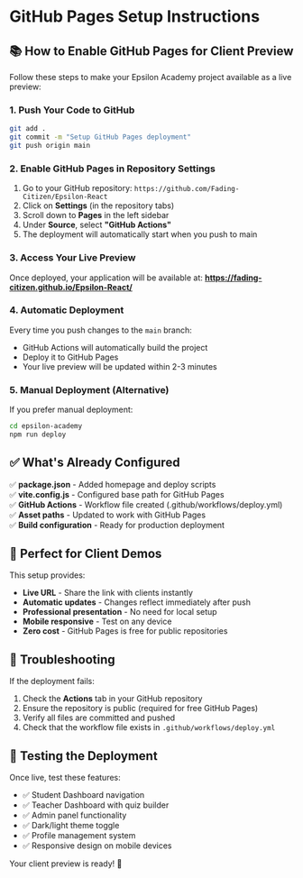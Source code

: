 # GitHub Pages Setup Instructions

## 📚 How to Enable GitHub Pages for Client Preview

Follow these steps to make your Epsilon Academy project available as a live preview:

### 1. Push Your Code to GitHub
```bash
git add .
git commit -m "Setup GitHub Pages deployment"
git push origin main
```

### 2. Enable GitHub Pages in Repository Settings

1. Go to your GitHub repository: `https://github.com/Fading-Citizen/Epsilon-React`
2. Click on **Settings** (in the repository tabs)
3. Scroll down to **Pages** in the left sidebar
4. Under **Source**, select **"GitHub Actions"**
5. The deployment will automatically start when you push to main

### 3. Access Your Live Preview

Once deployed, your application will be available at:
**https://fading-citizen.github.io/Epsilon-React/**

### 4. Automatic Deployment

Every time you push changes to the `main` branch:
- GitHub Actions will automatically build the project
- Deploy it to GitHub Pages
- Your live preview will be updated within 2-3 minutes

### 5. Manual Deployment (Alternative)

If you prefer manual deployment:
```bash
cd epsilon-academy
npm run deploy
```

## ✅ What's Already Configured

✅ **package.json** - Added homepage and deploy scripts  
✅ **vite.config.js** - Configured base path for GitHub Pages  
✅ **GitHub Actions** - Workflow file created (.github/workflows/deploy.yml)  
✅ **Asset paths** - Updated to work with GitHub Pages  
✅ **Build configuration** - Ready for production deployment  

## 🎯 Perfect for Client Demos

This setup provides:
- **Live URL** - Share the link with clients instantly
- **Automatic updates** - Changes reflect immediately after push
- **Professional presentation** - No need for local setup
- **Mobile responsive** - Test on any device
- **Zero cost** - GitHub Pages is free for public repositories

## 🔧 Troubleshooting

If the deployment fails:
1. Check the **Actions** tab in your GitHub repository
2. Ensure the repository is public (required for free GitHub Pages)
3. Verify all files are committed and pushed
4. Check that the workflow file exists in `.github/workflows/deploy.yml`

## 📱 Testing the Deployment

Once live, test these features:
- ✅ Student Dashboard navigation
- ✅ Teacher Dashboard with quiz builder
- ✅ Admin panel functionality  
- ✅ Dark/light theme toggle
- ✅ Profile management system
- ✅ Responsive design on mobile devices

Your client preview is ready! 🚀

